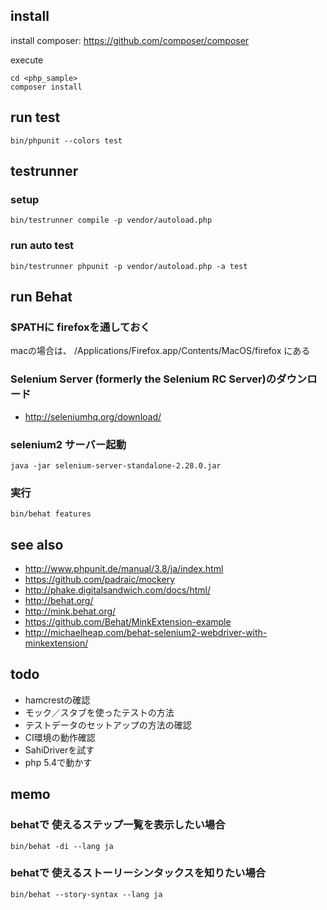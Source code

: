 
## install

install composer: https://github.com/composer/composer

execute

    cd <php_sample>
    composer install

## run test
    bin/phpunit --colors test

## testrunner
### setup
    bin/testrunner compile -p vendor/autoload.php

### run auto test
    bin/testrunner phpunit -p vendor/autoload.php -a test

## run Behat
### $PATHに firefoxを通しておく

macの場合は、 /Applications/Firefox.app/Contents/MacOS/firefox にある

### Selenium Server (formerly the Selenium RC Server)のダウンロード
- http://seleniumhq.org/download/

### selenium2 サーバー起動

    java -jar selenium-server-standalone-2.28.0.jar

### 実行

    bin/behat features

## see also
- http://www.phpunit.de/manual/3.8/ja/index.html
- https://github.com/padraic/mockery
- http://phake.digitalsandwich.com/docs/html/
- http://behat.org/
- http://mink.behat.org/
- https://github.com/Behat/MinkExtension-example
- http://michaelheap.com/behat-selenium2-webdriver-with-minkextension/

## todo
- hamcrestの確認
- モック／スタブを使ったテストの方法
- テストデータのセットアップの方法の確認
- CI環境の動作確認
- SahiDriverを試す
- php 5.4で動かす

## memo

### behatで 使えるステップ一覧を表示したい場合

    bin/behat -di --lang ja

### behatで 使えるストーリーシンタックスを知りたい場合

    bin/behat --story-syntax --lang ja
